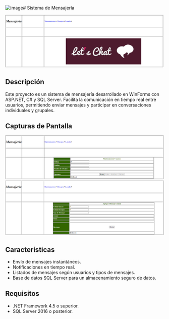 ![image](https://github.com/ezequielsilvauy/SistemaMensajeria/assets/121348704/cdd8339e-cab9-422f-b71a-ac188523d148)# Sistema de Mensajería

![Logo del Proyecto](https://github.com/ezequielsilvauy/SistemaMensajeria/blob/main/Screenshot%202023-09-27%20101244.png?raw=true)

## Descripción

Este proyecto es un sistema de mensajería desarrollado en WinForms con ASP.NET, C# y SQL Server. Facilita la comunicación en tiempo real entre usuarios, permitiendo enviar mensajes y participar en conversaciones individuales y grupales.

## Capturas de Pantalla

![Captura de Pantalla 1](https://github.com/ezequielsilvauy/SistemaMensajeria/blob/main/Screenshot%202023-09-27%20101254.png?raw=true)
![Captura de Pantalla 2](https://github.com/ezequielsilvauy/SistemaMensajeria/blob/main/Screenshot%202023-09-27%20101303.png?raw=true)

## Características

- Envío de mensajes instantáneos.
- Notificaciones en tiempo real.
- Listados de mensajes según usuarios y tipos de mensajes.
- Base de datos SQL Server para un almacenamiento seguro de datos.

## Requisitos

- .NET Framework 4.5 o superior.
- SQL Server 2016 o posterior.
